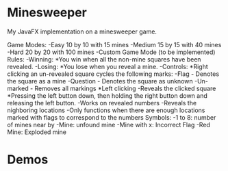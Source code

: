 # Minesweeper
My JavaFX implementation on a minesweeper game.

Game Modes:
  -Easy 10 by 10 with 15 mines
  -Medium 15 by 15 with 40 mines
  -Hard 20 by 20 with 100 mines
  -Custom Game Mode (to be implemented)
Rules:
  -Winning:
    *You win when all the non-mine squares have been revealed.
  -Losing:
    *You lose when you reveal a mine.
  -Controls:
    *Right clicking an un-revealed square cycles the following marks:
      -Flag - Denotes the square as a mine
      -Question - Denotes the square as unknown
      -Un-marked - Removes all markings
    *Left clicking
      -Reveals the clicked square
    *Pressing the left button down, then holding the right button down and releasing the left button.
      -Works on revealed numbers
      -Reveals the nighboring locations
      -Only functions when there are enough locations marked with flags to correspond to the numbers
Symbols:
  -1 to 8: number of mines near by
  -Mine: unfound mine
  -Mine with x: Incorrect Flag
  -Red Mine: Exploded mine


# Demos

